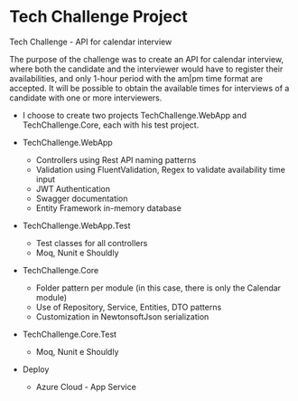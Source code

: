 # Tech Challenge Project

Tech Challenge - API for calendar interview

The purpose of the challenge was to create an API for calendar interview, where both the candidate and the interviewer would have to register their availabilities, and only 1-hour period with the am|pm time format are accepted. It will be possible to obtain the available times for interviews of a candidate with one or more interviewers.

- I choose to create two projects TechChallenge.WebApp and TechChallenge.Core, each with his test project.
- TechChallenge.WebApp 
  - Controllers using Rest API naming patterns
  - Validation using FluentValidation, Regex to validate availability time input
  - JWT Authentication
  - Swagger documentation
  - Entity Framework in-memory database
   
- TechChallenge.WebApp.Test
  - Test classes for all controllers
  - Moq, Nunit e Shouldly 

- TechChallenge.Core 
  - Folder pattern per module (in this case, there is only the Calendar module)
  - Use of Repository, Service, Entities, DTO patterns
  - Customization in NewtonsoftJson serialization
   
- TechChallenge.Core.Test
  - Moq, Nunit e Shouldly 


- Deploy
  - Azure Cloud - App Service
